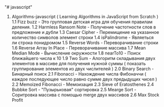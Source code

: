 "# javascript" 


1. Algorithms-javascript ( Learning Algorithms in JavaScript from Scratch )
 1.1 Fizz buzz - Это групповая детская игра для обучения правилам деления.
 1.2 Harmless Ransom Note - Получение частотности слов в предложение и дубли
 1.3 Caesar Cipher - Перемищение на указанное количество символов элемент строки
 1.4 isPalindrome - Являеться ли строка понидромом
 1.5 Reverse Words - Переворачивание строки
 1.6 Reverse Array In Place - Переворачивание массива
 1.7 Mean Median Mode - Вычисление окружности
 1.8 nearTo10 - Поиск ближайшего числа к 10
 1.9 Two Sum - Алогоритм складывания двух элементов в массиве для получения нужной суммы ( показать группирование элементов из двух числителей )
 2.0 Binary Search - Бинарный поиск
 2.1 Fibonacci - Нахождение числа Фибоначчи ( каждое последующее число равно сумме двух предыдущих чисел )
 2.2 Memoized Fibonacci - Мемоизация
 2.3 Sieve of Eratosthenes
 2.4 Bubbke Sort - "Пузырьковая" сортировка
 2.5 Mearge Sort - Соритровка массива с помощью merge двух массивов
 2.6 Max Stock Profit